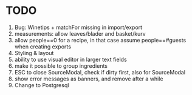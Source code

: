 # TODO

1. Bug: Winetips + matchFor missing in import/export
2. measurements: allow leaves/blader and basket/kurv
3. allow people==0 for a recipe, in that case assume people==#guests when creating exports 
4. Styling & layout
5. ability to use visual editor in larger text fields
6. make it possible to group ingredients
7. ESC to close SourceModal, check if dirty first, also for SourceModal
8. show error messages as banners, and remove after a while
9. Change to Postgresql
